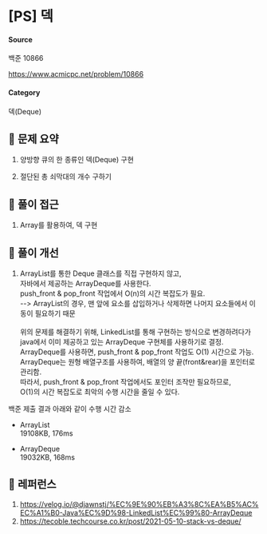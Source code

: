 # [PS] 덱

#### Source
백준 10866

https://www.acmicpc.net/problem/10866
#### Category
덱(Deque)

## 📍 문제 요약
1. 양방향 큐의 한 종류인 덱(Deque) 구현 

2. 절단된 총 쇠막대의 개수 구하기

## 📍 풀이 접근
1. Array를 활용하여, 덱 구현

## 📍 풀이 개선
1. ArrayList를 통한 Deque 클래스를 직접 구현하지 않고, <br> 
자바에서 제공하는 ArrayDeque를 사용한다.<br>
push_front & pop_front 작업에서 O(n)의 시간 복잡도가 필요.<br>
--> ArrayList의 경우, 맨 앞에 요소를 삽입하거나 삭제하면 나머지 요소들에서 이동이 필요하기 때문 <br>
<br> 위의 문제를 해결하기 위해, LinkedList를 통해 구현하는 방식으로 변경하려다가 java에서
이미 제공하고 있는 ArrayDeque 구현체를 사용하기로 결정.<br>
ArrayDeque를 사용하면, push_front & pop_front 작업도 O(1) 시간으로 가능.<br>
ArrayDeque는 원형 배열구조를 사용하여, 배열의 양 끝(front&rear)을 포인터로 관리함.<br>
따라서, push_front & pop_front 작업에서도 포인터 조작만 필요하므로,<br>
O(1)의 시간 복잡도로 최악의 수행 시간을 줄일 수 있다.

백준 제출 결과 아래와 같이 수행 시간 감소<br>
- ArrayList <br>
19108KB, 176ms

- ArrayDeque <br>
19032KB, 168ms

## 📍 레퍼런스
1. https://velog.io/@djawnstj/%EC%9E%90%EB%A3%8C%EA%B5%AC%EC%A1%B0-Java%EC%9D%98-LinkedList%EC%99%80-ArrayDeque
2. https://tecoble.techcourse.co.kr/post/2021-05-10-stack-vs-deque/




